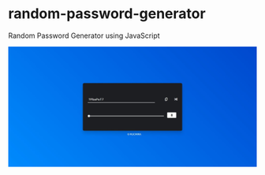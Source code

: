 # random-password-generator
 Random Password Generator using JavaScript
 
 ![Screenshot](https://raw.githubusercontent.com/RuchiraSachinthana/random-password-generator/main/img/Capture.JPG)
